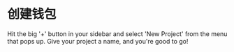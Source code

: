 # 创建钱包

Hit the big '+' button in your sidebar and select 'New Project' from the menu that pops up. Give your project a name, and you're good to go!
